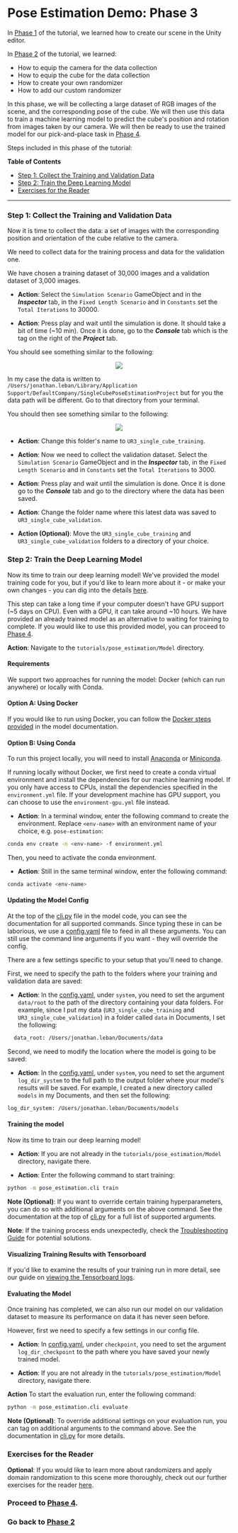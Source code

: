 # Pose Estimation Demo: Phase 3

In [Phase 1](1_set_up_the_scene.md) of the tutorial, we learned how to create our scene in the Unity editor.

In [Phase 2](2_set_up_the_data_collection_scene.md) of the tutorial, we learned:
* How to equip the camera for the data collection
* How to equip the cube for the data collection 
* How to create your own randomizer 
* How to add our custom randomizer

In this phase, we will be collecting a large dataset of RGB images of the scene, and the corresponding pose of the cube. We will then use this data to train a machine learning model to predict the cube's position and rotation from images taken by our camera. We will then be ready to use the trained model for our pick-and-place task in [Phase 4](4_pick_and_place.md).

Steps included in this phase of the tutorial:

**Table of Contents**
  - [Step 1: Collect the Training and Validation Data](#step-1-collect-the-training-and-validation-data)
  - [Step 2: Train the Deep Learning Model](#step-2-train-the-deep-learning-model)
  - [Exercises for the Reader](#exercises-for-the-reader)

---

### <a name="step-1">Step 1: Collect the Training and Validation Data</a>

Now it is time to collect the data: a set of images with the corresponding position and orientation of the cube relative to the camera.

We need to collect data for the training process and data for the validation one. 

We have chosen a training dataset of 30,000 images and a validation dataset of 3,000 images. 

* **Action**: Select the `Simulation Scenario` GameObject and in the _**Inspector**_ tab, in the `Fixed Length Scenario` and in `Constants` set the `Total Iterations` to 30000.

* **Action**: Press play and wait until the simulation is done. It should take a bit of time (~10 min). Once it is done, go to the _**Console**_ tab which is the tag on the right of the _**Project**_ tab. 

You should see something similar to the following: 

<p align="center">
<img src="Images/3_saved_data.png"/>
</p>

In my case the data is written to `/Users/jonathan.leban/Library/Application Support/DefaultCompany/SingleCubePoseEstimationProject` but for you the data path will be different. Go to that directory from your terminal.

You should then see something similar to the following: 
<p align="center">
<img src="Images/3_data_logs.png"/>
</p>

* **Action**: Change this folder's name to `UR3_single_cube_training`. 

* **Action**: Now we need to collect the validation dataset. Select the `Simulation Scenario` GameObject and in the _**Inspector**_ tab, in the `Fixed Length Scenario` and in `Constants` set the `Total Iterations` to 3000.

* **Action**: Press play and wait until the simulation is done. Once it is done go to the _**Console**_ tab and go to the directory where the data has been saved. 

* **Action**: Change the folder name where this latest data was saved to `UR3_single_cube_validation`. 

* **Action (Optional)**: Move the `UR3_single_cube_training` and `UR3_single_cube_validation` folders to a directory of your choice.  


### <a name="step-2">Step 2: Train the Deep Learning Model</a>
Now its time to train our deep learning model! We've provided the model training code for you, but if you'd like to learn more about it - or make your own changes - you can dig into the details [here](../Model).

This step can take a long time if your computer doesn't have GPU support (~5 days on CPU). Even with a GPU, it can take around ~10 hours. We have provided an already trained model as an alternative to waiting for training to complete. If you would like to use this provided model, you can proceed to [Phase 4](4_pick_and_place.md).

**Action**: Navigate to the `tutorials/pose_estimation/Model` directory.

#### Requirements

We support two approaches for running the model: Docker (which can run anywhere) or locally with Conda. 

#### Option A: Using Docker
If you would like to run using Docker, you can follow the [Docker steps provided](../Model/documentation/running_on_docker.md) in the model documentation.


#### Option B: Using Conda 
To run this project locally, you will need to install [Anaconda](https://docs.anaconda.com/anaconda/install/) or [Miniconda](https://docs.conda.io/en/latest/miniconda.html). 

If running locally without Docker, we first need to create a conda virtual environment and install the dependencies for our machine learning model. If you only have access to CPUs, install the dependencies specified in the `environment.yml` file. If your development machine has GPU support, you can choose to use the `environment-gpu.yml` file instead.

* **Action**: In a terminal window, enter the following command to create the environment. Replace `<env-name>` with an environment name of your choice, e.g. `pose-estimation`:
```bash
conda env create -n <env-name> -f environment.yml
```

Then, you need to activate the conda environment.

* **Action**: Still in the same terminal window, enter the following command:
```bash
conda activate <env-name>
```

#### Updating the Model Config

At the top of the [cli.py](../Model/pose_estimation/cli.py) file in the model code, you can see the documentation for all supported commands. Since typing these in can be laborious, we use a [config.yaml](../Model/config.yaml) file to feed in all these arguments. You can still use the command line arguments if you want - they will override the config. 

There are a few settings specific to your setup that you'll need to change.

First, we need to specify the path to the folders where your training and validation data are saved:

* **Action**: In the [config.yaml](../Model/config.yaml), under `system`, you need to set the argument `data/root` to the path of the  directory containing your data folders. For example, since I put my data (`UR3_single_cube_training` and `UR3_single_cube_validation`) in a folder called `data` in Documents, I set the following:
```bash
  data_root: /Users/jonathan.leban/Documents/data
```

Second, we need to modify the location where the model is going to be saved: 

* **Action**: In the [config.yaml](../Model/config.yaml), under `system`, you need to set the argument `log_dir_system` to the full path to the output folder where your model's results will be saved. For example, I created a new directory called `models` in my Documents, and then set the following:
```bash
log_dir_system: /Users/jonathan.leban/Documents/models
```

#### Training the model
Now its time to train our deep learning model!

* **Action**: If you are not already in the `tutorials/pose_estimation/Model` directory, navigate there. 

* **Action**: Enter the following command to start training: 
```bash 
python -m pose_estimation.cli train 
```

**Note (Optional)**: If you want to override certain training hyperparameters, you can do so with additional arguments on the above command. See the documentation at the top of [cli.py](../Model/pose_estimation/cli.py) for a full list of supported arguments.

**Note**: If the training process ends unexpectedly, check the [Troubleshooting Guide](troubleshooting.md) for potential solutions.

#### Visualizing Training Results with Tensorboard
If you'd like to examine the results of your training run in more detail, see our guide on [viewing the Tensorboard logs](tensorboard.md).

#### Evaluating the Model
Once training has completed, we can also run our model on our validation dataset to measure its performance on data it has never seen before. 

However, first we need to specify a few settings in our config file.

* **Action**: In [config.yaml](../Model/config.yaml), under `checkpoint`, you need to set the argument `log_dir_checkpoint` to the path where you have saved your newly trained model.

* **Action**: If you are not already in the `tutorials/pose_estimation/Model` directory, navigate there.

**Action** To start the evaluation run, enter the following command: 
```bash 
python -m pose_estimation.cli evaluate 
```

**Note (Optional)**: To override additional settings on your evaluation run, you can tag on additional arguments to the command above. See the documentation in [cli.py](../Model/pose_estimation/cli.py) for more details.


### Exercises for the Reader
**Optional**: If you would like to learn more about randomizers and apply domain randomization to this scene more thoroughly, check out our further exercises for the reader [here](5_more_randomizers.md).

### Proceed to [Phase 4](4_pick_and_place.md).

### 

### Go back to [Phase 2](2_set_up_the_data_collection_scene.md)
